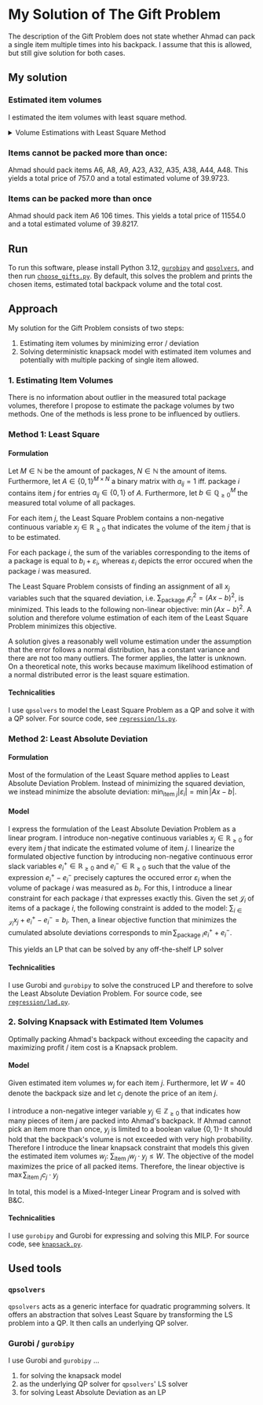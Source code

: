 # My Solution of The Gift Problem
The description of the Gift Problem does not state whether Ahmad can pack a
single item multiple times into his backpack. I assume that this is allowed,
but still give solution for both cases.
## My solution
### Estimated item volumes
I estimated the item volumes with least square method.
<details>
  <summary>Volume Estimations with Least Square Method</summary>
  A1: 22.021118524229237; A2: 14.45781057459718; A3: 8.454916764907193; A4: 23.950558756832113; A5: 16.608708443894614; A6: 0.37567656740091904; A7: 8.83333202950414; A8: 3.5461802660479966; A9: 0.9593400482423037; A10: 14.540566462507497; A11: 22.77823394134002; A12: 14.964040774318565; A13: 21.54299887703683; A14: 29.669818032304043; A15: 11.036597705506871; A16: 15.957820495491042; A17: 6.864389014170886; A18: 8.352695353244146; A19: 15.184085730433905; A20: 22.104818560228278; A21: 26.435365285293734; A22: 25.803030807701752; A23: 7.27123906961052; A24: 25.775826640735204; A25: 9.482042023006557; A26: 20.583395403232; A27: 7.515408134789879; A28: 6.832125304629022; A29: 20.850502769938625; A30: 19.326638574705974; A31: 6.875682589926919; A32: 0.9218247852384645; A33: 5.946422038616392; A34: 13.246743951714274; A35: 4.975683341427916; A36: 25.11605272089536; A37: 12.500112589023555; A38: 9.898305182537658; A39: 1.5554143168213463; A40: 10.532179324218948; A41: 23.033278454756104; A42: 11.566374135419498; A43: 5.005751745097541; A44: 4.8114853019376795; A45: 22.43858887689611; A46: 17.58217751885109; A47: 26.037340206750926; A48: 7.212602587589086; A49: 11.176684062545817; A50: 11.384898741525287; A51: 26.99512694944281; A52: 23.010644144875265; A53: 5.623208376885822; A54: 11.655422808835144; A55: 16.508915373108138; A56: 10.441519525942489; A57: 18.70332938563313; A58: 25.492607324517877; A59: 16.193789972373573; A60: 12.35544498375213
</details>

### Items cannot be packed more than once:
Ahmad should pack items A6, A8, A9, A23, A32, A35, A38, A44, A48. This yields a total price of 757.0 and a total estimated volume of 39.9723.

### Items can be packed more than once
Ahmad should pack item A6 106 times. This yields a total price of 11554.0 and a total estimated volume of 39.8217.

## Run
To run this software, please install Python 3.12, [`gurobipy`](https://pypi.org/project/gurobipy/) and [`qpsolvers`](https://pypi.org/project/qpsolvers/),
and then run [`choose_gifts.py`](choose_gifts.py). By default, this solves the
problem and prints the chosen items, estimated total backpack volume and the
total cost.

## Approach
My solution for the Gift Problem consists of two steps:
1. Estimating item volumes by minimizing error / deviation
2. Solving deterministic knapsack model with estimated item volumes and potentially with multiple packing of single item allowed.

### 1. Estimating Item Volumes
There is no information about outlier in the measured total package volumes,
therefore I propose to estimate the package volumes by two methods. One of the
methods is less prone to be influenced by outliers.

### Method 1: Least Square
#### Formulation
Let $`M \in \mathbb{N}`$ be the amount of packages, $`N \in \mathbb{N}`$ the amount of items. Furthermore, let $`A \in \{0, 1\}^{M \times N}`$ a binary matrix with $`a_{ij} = 1`$ iff. package $`i`$ contains item $`j`$ for entries $`a_{ij} \in \{0, 1\}`$ of $`A`$. Furthermore, let $`b \in \mathbb{Q}_{\geq 0}^M`$ the measured total volume of all packages.

For each item $`j`$, the Least Square Problem contains a non-negative continuous variable $`x_j \in \mathbb{R}_{\geq{0}}`$ that indicates the volume of the item $`j`$ that is to be estimated. 

For each package $`i`$, the sum of the variables corresponding to the items of a package is equal to $`b_i+\varepsilon_i`$, whereas $`\varepsilon_i`$ depicts the error occured when the package $`i`$ was measured.

The Least Square Problem consists of finding an assignment of all $`x_j`$ variables such that the squared deviation, i.e. $`\sum_{\text{package } i} \varepsilon_i^2=(Ax-b)^2`$, is minimized. This leads to the following non-linear objective:
$`\min (Ax - b)^2`$. A solution and therefore volume estimation of each item of the Least Square Problem minimizes this objective. 

A solution gives a reasonably well volume estimation under the assumption that the error follows a normal distribution, has a constant variance and there are not too many outliers. The former applies, the latter is unknown. 
On a theoretical note, this works because maximum likelihood estimation of a normal distributed error is the least square estimation.

#### Technicalities
I use `qpsolvers` to model the Least Square Problem as a QP and solve it with a QP solver. 
For source code, see [`regression/ls.py`](regression/ls.py).

### Method 2: Least Absolute Deviation
#### Formulation
Most of the formulation of the Least Square method applies to Least Absolute
Deviation Problem. Instead of minimizing the squared deviation, we instead minimize the
absolute deviation: $`\min_{\text{item } j} |\varepsilon_i| = \min |Ax - b|`$.

#### Model
I express the formulation of the Least Absolute Deviation Problem as a linear program.
I introduce non-negative continuous variables $`x_j \in \mathbb{R}_{\geq 0}`$ for every item $`j`$ that indicate the estimated volume of item $`j`$. I linearize the formulated objective function by introducing non-negative continuous error slack variables $`e_i^{+} \in \mathbb{R}_{\geq 0}`$ and $`e_i^{-} \in \mathbb{R}_{\geq 0}`$ such that the value of the expression $`e_i^{+} - e_i^{-}`$ precisely captures the occured error $`\varepsilon_i`$ when the volume of package $`i`$ was measured as $`b_i`$. For this, I introduce a linear constraint for each package $`i`$ that expresses exactly this. Given the set $`\mathcal{J}_i`$ of items of a package $`i`$, the following constraint is added to the model: $`\sum_{i \in \mathcal{J}_{i}} x_j + e_i^{+} - e_i^{-} = b_i`$. 
Then, a linear objective function that minimizes the cumulated absolute deviations corresponds to $`\min \sum_{\text{package } i} e_i^{+} + e_i^{-}`$. 

This yields an LP that can be solved by any off-the-shelf LP solver

#### Technicalities
I use Gurobi and `gurobipy` to solve the construced LP and therefore to solve the Least Absolute Deviation Problem.
For source code, see [`regression/lad.py`](regression/lad.py).

### 2. Solving Knapsack with Estimated Item Volumes
Optimally packing Ahmad's backpack without exceeding the capacity and maximizing profit / item cost is a Knapsack problem. 

#### Model
Given estimated item volumes $`w_j`$ for each item $`j`$. Furthermore, let $`W=40`$
denote the backpack size and let $`c_j`$ denote the price of an item $`j`$. 

I introduce a non-negative integer variable $`y_j \in \mathbb{Z}_{\geq 0}`$ that indicates how many pieces of item $`j`$ are packed into Ahmad's backpack. If 
Ahmad cannot pick an item more than once, $`y_j`$ is limited to a boolean value $`\{0, 1\}`$-
It should hold that the backpack's volume is not exceeded with very high probability. Therefore I introduce the linear knapsack constraint that models this given the estimated item volumes $`w_j`$: $`\sum_{\text{item } j} w_j \cdot y_j \leq W`$. 
The objective of the model maximizes the price of all packed items. Therefore, the linear objective is $`\max \sum_{\text{item } j} c_j \cdot y_j`$

In total, this model is a Mixed-Integer Linear Program and is solved with B&C. 

#### Technicalities
I use `gurobipy` and Gurobi for expressing and solving this MILP. For source code, see [`knapsack.py`](knapsack.py).

## Used tools
### `qpsolvers`
`qpsolvers` acts as a generic interface for quadratic programming solvers. It offers an abstraction that solves Least Square by transforming the LS problem into a QP. It then calls an underlying QP solver.

### Gurobi / `gurobipy`
I use Gurobi and `gurobipy` ...
1. for solving the knapsack model 
2. as the underlying QP solver for `qpsolvers`' LS solver
3. for solving Least Absolute Deviation as an LP